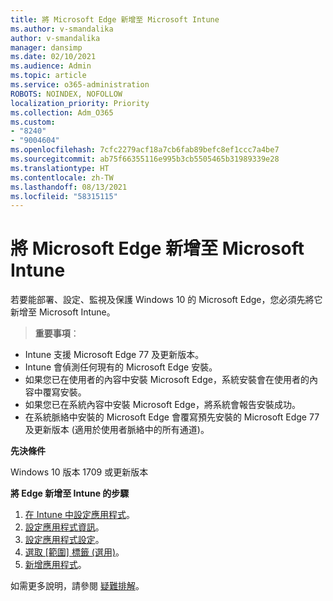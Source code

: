 ```yaml
---
title: 將 Microsoft Edge 新增至 Microsoft Intune
ms.author: v-smandalika
author: v-smandalika
manager: dansimp
ms.date: 02/10/2021
ms.audience: Admin
ms.topic: article
ms.service: o365-administration
ROBOTS: NOINDEX, NOFOLLOW
localization_priority: Priority
ms.collection: Adm_O365
ms.custom:
- "8240"
- "9004604"
ms.openlocfilehash: 7cfc2279acf18a7cb6fab89befc8ef1ccc7a4be7
ms.sourcegitcommit: ab75f66355116e995b3cb5505465b31989339e28
ms.translationtype: HT
ms.contentlocale: zh-TW
ms.lasthandoff: 08/13/2021
ms.locfileid: "58315115"
---
```

# <a name="add-microsoft-edge-to-microsoft-intune"></a>將 Microsoft Edge 新增至 Microsoft Intune

若要能部署、設定、監視及保護 Windows 10 的 Microsoft Edge，您必須先將它新增至 Microsoft Intune。

> **重要事項**：
- Intune 支援 Microsoft Edge 77 及更新版本。
- Intune 會偵測任何現有的 Microsoft Edge 安裝。
- 如果您已在使用者的內容中安裝 Microsoft Edge，系統安裝會在使用者的內容中覆寫安裝。
- 如果您已在系統內容中安裝 Microsoft Edge，將系統會報告安裝成功。
- 在系統脈絡中安裝的 Microsoft Edge 會覆寫預先安裝的 Microsoft Edge 77 及更新版本 (適用於使用者脈絡中的所有通道)。

**先決條件**

Windows 10 版本 1709 或更新版本

**將 Edge 新增至 Intune 的步驟**

1. [在 Intune 中設定應用程式](https://docs.microsoft.com/mem/intune/apps/apps-windows-edge)。
2. [設定應用程式資訊](https://docs.microsoft.com/mem/intune/apps/apps-windows-edge)。
3. [設定應用程式設定](https://docs.microsoft.com/mem/intune/apps/apps-windows-edge)。
4. [選取 [範圍] 標籤 (選用)](https://docs.microsoft.com/mem/intune/apps/apps-windows-edge)。
5. [新增應用程式](https://docs.microsoft.com/mem/intune/apps/apps-windows-edge)。

如需更多說明，請參閱 [疑難排解](https://docs.microsoft.com/mem/intune/apps/apps-windows-edge)。




